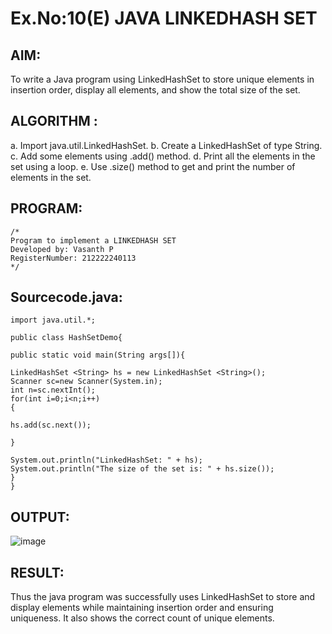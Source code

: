 # Ex.No:10(E)  JAVA LINKEDHASH SET

## AIM:
To write a Java program using LinkedHashSet to store unique elements in insertion order, display all elements, and show the total size of the set.
## ALGORITHM :
a.	Import java.util.LinkedHashSet.
b.	Create a LinkedHashSet of type String.
c.	Add some elements using .add() method.
d.	Print all the elements in the set using a loop.
e.	Use .size() method to get and print the number of elements in the set.

## PROGRAM:
 ```
/*
Program to implement a LINKEDHASH SET
Developed by: Vasanth P
RegisterNumber: 212222240113
*/
```

## Sourcecode.java:
```
import java.util.*;

public class HashSetDemo{

public static void main(String args[]){

LinkedHashSet <String> hs = new LinkedHashSet <String>();
Scanner sc=new Scanner(System.in);
int n=sc.nextInt();
for(int i=0;i<n;i++)
{
    
hs.add(sc.next());

}

System.out.println("LinkedHashSet: " + hs);  
System.out.println("The size of the set is: " + hs.size());  
}
}
```

## OUTPUT:

![image](https://github.com/user-attachments/assets/e4283f06-131b-4a08-a94d-ee83c9c65613)


## RESULT:

Thus the java program was successfully uses LinkedHashSet to store and display elements while maintaining insertion order and ensuring uniqueness. It also shows the correct count of unique elements. 
